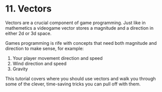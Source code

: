 # 11. Vectors

Vectors are a crucial component of game programming. Just like in mathemetics a videogame vector stores a magnitude and a direction in either 2d or 3d space.

Games programming is rife with concepts that need both magnitude and direction to make sense, for example:

1. Your player movement direction and speed
2. Wind direction and speed
3. Gravity

This tutorial covers where you should use vectors and walk you through some of the clever, time-saving tricks you can pull off with them.
